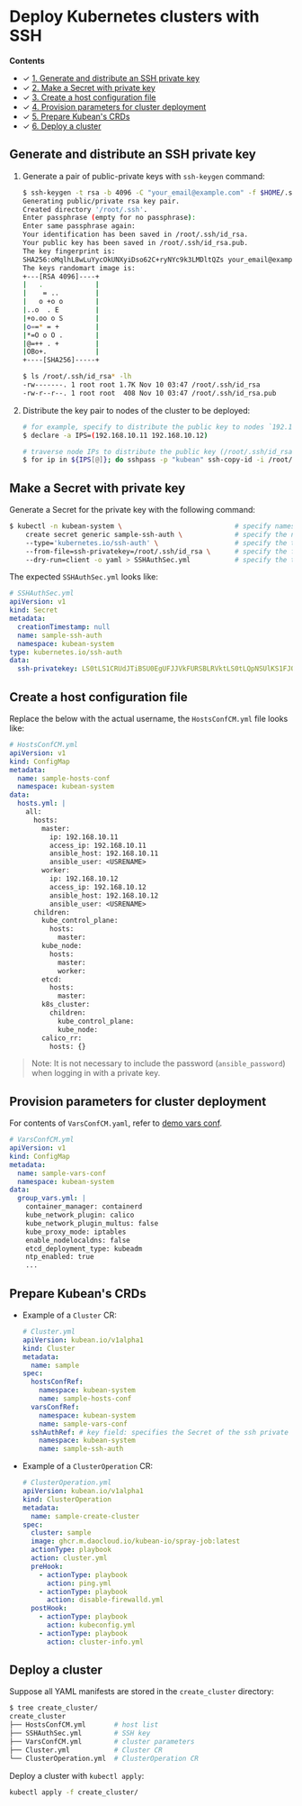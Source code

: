 # Deploy Kubernetes clusters with SSH

**Contents**

- ✓ [1. Generate and distribute an SSH private key](#generate-and-distribute-an-ssh-private-key)
- ✓ [2. Make a Secret with private key](#make-a-secret-with-private-key)
- ✓ [3. Create a host configuration file](#create-a-host-configuration-file)
- ✓ [4. Provision parameters for cluster deployment](#provision-parameters-for-cluster-deployment)
- ✓ [5. Prepare Kubean's CRDs](#prepare-kubeans-crds)
- ✓ [6. Deploy a cluster](#deploy-a-cluster)

## Generate and distribute an SSH private key

1. Generate a pair of public-private keys with `ssh-keygen` command:

    ```bash
    $ ssh-keygen -t rsa -b 4096 -C "your_email@example.com" -f $HOME/.ssh/id_rsa
    Generating public/private rsa key pair.
    Created directory '/root/.ssh'.
    Enter passphrase (empty for no passphrase):
    Enter same passphrase again:
    Your identification has been saved in /root/.ssh/id_rsa.
    Your public key has been saved in /root/.ssh/id_rsa.pub.
    The key fingerprint is:
    SHA256:oMqlhL8wLuYycOkUNXyiDso62C+ryNYc9k3LMDltQZs your_email@example.com
    The keys randomart image is:
    +---[RSA 4096]----+
    |   .             |
    |    = ..         |
    |   o +o o        |
    |..o  . E         |
    |+o.oo o S        |
    |o==* = +         |
    |*=O o O .        |
    |@=++ . +         |
    |OBo+.            |
    +----[SHA256]-----+

    $ ls /root/.ssh/id_rsa* -lh
    -rw-------. 1 root root 1.7K Nov 10 03:47 /root/.ssh/id_rsa         # private key
    -rw-r--r--. 1 root root  408 Nov 10 03:47 /root/.ssh/id_rsa.pub     # public key
    ```

2. Distribute the key pair to nodes of the cluster to be deployed:

    ```bash
    # for example, specify to distribute the public key to nodes `192.168.10.11` and `192.168.10.12`.
    $ declare -a IPS=(192.168.10.11 192.168.10.12)

    # traverse node IPs to distribute the public key (/root/.ssh/id_rsa.pub) with the presumptive account/password: root/kubean
    $ for ip in ${IPS[@]}; do sshpass -p "kubean" ssh-copy-id -i /root/.ssh/id_rsa.pub -o  StrictHostKeyChecking=no root@$ip; done
    ```

## Make a Secret with private key

Generate a Secret for the private key with the following command:

```bash
$ kubectl -n kubean-system \                            # specify namespace: kubean-system
    create secret generic sample-ssh-auth \             # specify the name of Secret: sample-ssh-auth
    --type='kubernetes.io/ssh-auth' \                   # specify the type of Secret: kubernetes.io/ssh-auth
    --from-file=ssh-privatekey=/root/.ssh/id_rsa \      # specify the filepath of the ssh private key
    --dry-run=client -o yaml > SSHAuthSec.yml           # specify the target path of the new Secret YAML
```

The expected `SSHAuthSec.yml` looks like:

```yaml
# SSHAuthSec.yml
apiVersion: v1
kind: Secret
metadata:
  creationTimestamp: null
  name: sample-ssh-auth
  namespace: kubean-system
type: kubernetes.io/ssh-auth
data:
  ssh-privatekey: LS0tLS1CRUdJTiBSU0EgUFJJVkFURSBLRVktLS0tLQpNSUlKS1FJQkFBS0NBZ0VBdWVDbC8rSng1b0RT...
```

## Create a host configuration file

Replace the below <USERNAME> with the actual username, the `HostsConfCM.yml` file looks like:

```yaml
# HostsConfCM.yml
apiVersion: v1
kind: ConfigMap
metadata:
  name: sample-hosts-conf
  namespace: kubean-system
data:
  hosts.yml: |
    all:
      hosts:
        master:
          ip: 192.168.10.11
          access_ip: 192.168.10.11
          ansible_host: 192.168.10.11
          ansible_user: <USRENAME>
        worker:
          ip: 192.168.10.12
          access_ip: 192.168.10.12
          ansible_host: 192.168.10.12
          ansible_user: <USRENAME>
      children:
        kube_control_plane:
          hosts:
            master:
        kube_node:
          hosts:
            master:
            worker:
        etcd:
          hosts:
            master:
        k8s_cluster:
          children:
            kube_control_plane:
            kube_node:
        calico_rr:
          hosts: {}
```

> Note: It is not necessary to include the password (`ansible_password`) when logging in with a private key.

## Provision parameters for cluster deployment

For contents of `VarsConfCM.yaml`, refer to [demo vars conf](https://github.com/kubean-io/kubean/blob/main/examples/install/2.mirror/VarsConfCM.yml).

```yaml
# VarsConfCM.yml
apiVersion: v1
kind: ConfigMap
metadata:
  name: sample-vars-conf
  namespace: kubean-system
data:
  group_vars.yml: |
    container_manager: containerd
    kube_network_plugin: calico
    kube_network_plugin_multus: false
    kube_proxy_mode: iptables
    enable_nodelocaldns: false
    etcd_deployment_type: kubeadm
    ntp_enabled: true
    ...
```

## Prepare Kubean's CRDs

- Example of a `Cluster` CR:

    ```yaml
    # Cluster.yml
    apiVersion: kubean.io/v1alpha1
    kind: Cluster
    metadata:
      name: sample
    spec:
      hostsConfRef:
        namespace: kubean-system
        name: sample-hosts-conf
      varsConfRef:
        namespace: kubean-system
        name: sample-vars-conf
      sshAuthRef: # key field: specifies the Secret of the ssh private key for cluster deployment
        namespace: kubean-system
        name: sample-ssh-auth
    ```

- Example of a `ClusterOperation` CR:

    ```yaml
    # ClusterOperation.yml
    apiVersion: kubean.io/v1alpha1
    kind: ClusterOperation
    metadata:
      name: sample-create-cluster
    spec:
      cluster: sample
      image: ghcr.m.daocloud.io/kubean-io/spray-job:latest
      actionType: playbook
      action: cluster.yml
      preHook:
        - actionType: playbook
          action: ping.yml
        - actionType: playbook
          action: disable-firewalld.yml
      postHook:
        - actionType: playbook
          action: kubeconfig.yml
        - actionType: playbook
          action: cluster-info.yml
    ```

## Deploy a cluster

Suppose all YAML manifests are stored in the `create_cluster` directory:

```bash
$ tree create_cluster/
create_cluster
├── HostsConfCM.yml       # host list
├── SSHAuthSec.yml        # SSH key
├── VarsConfCM.yml        # cluster parameters
├── Cluster.yml           # Cluster CR
└── ClusterOperation.yml  # ClusterOperation CR
```

Deploy a cluster with `kubectl apply`:

```bash
kubectl apply -f create_cluster/
```
